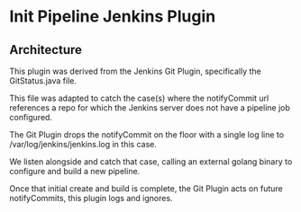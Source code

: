 # Init Pipeline Jenkins Plugin

## Architecture

This plugin was derived from the Jenkins Git Plugin, specifically the GitStatus.java file.

This file was adapted to catch the case(s) where the notifyCommit url references a repo for which the Jenkins server 
does not have a pipeline job configured.

The Git Plugin drops the notifyCommit on the floor with a single log line to /var/log/jenkins/jenkins.log in this case.

We listen alongside and catch that case, calling an external golang binary to configure and build a new pipeline.

Once that initial create and build is complete, the Git Plugin acts on future notifyCommits, this plugin logs and ignores.
